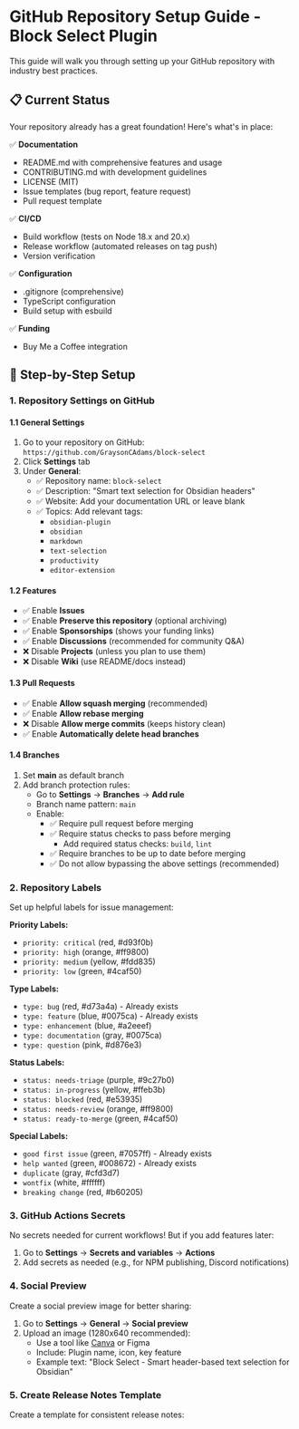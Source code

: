 # GitHub Repository Setup Guide - Block Select Plugin

This guide will walk you through setting up your GitHub repository with industry best practices.

## 📋 Current Status

Your repository already has a great foundation! Here's what's in place:

✅ **Documentation**
- README.md with comprehensive features and usage
- CONTRIBUTING.md with development guidelines
- LICENSE (MIT)
- Issue templates (bug report, feature request)
- Pull request template

✅ **CI/CD**
- Build workflow (tests on Node 18.x and 20.x)
- Release workflow (automated releases on tag push)
- Version verification

✅ **Configuration**
- .gitignore (comprehensive)
- TypeScript configuration
- Build setup with esbuild

✅ **Funding**
- Buy Me a Coffee integration

## 🚀 Step-by-Step Setup

### 1. Repository Settings on GitHub

#### 1.1 General Settings
1. Go to your repository on GitHub: `https://github.com/GraysonCAdams/block-select`
2. Click **Settings** tab
3. Under **General**:
   - ✅ Repository name: `block-select`
   - ✅ Description: "Smart text selection for Obsidian headers"
   - ✅ Website: Add your documentation URL or leave blank
   - ✅ Topics: Add relevant tags:
     - `obsidian-plugin`
     - `obsidian`
     - `markdown`
     - `text-selection`
     - `productivity`
     - `editor-extension`

#### 1.2 Features
- ✅ Enable **Issues**
- ✅ Enable **Preserve this repository** (optional archiving)
- ✅ Enable **Sponsorships** (shows your funding links)
- ✅ Enable **Discussions** (recommended for community Q&A)
- ❌ Disable **Projects** (unless you plan to use them)
- ❌ Disable **Wiki** (use README/docs instead)

#### 1.3 Pull Requests
- ✅ Enable **Allow squash merging** (recommended)
- ✅ Enable **Allow rebase merging**
- ❌ Disable **Allow merge commits** (keeps history clean)
- ✅ Enable **Automatically delete head branches**

#### 1.4 Branches
1. Set **main** as default branch
2. Add branch protection rules:
   - Go to **Settings** → **Branches** → **Add rule**
   - Branch name pattern: `main`
   - Enable:
     - ✅ Require pull request before merging
     - ✅ Require status checks to pass before merging
       - Add required status checks: `build`, `lint`
     - ✅ Require branches to be up to date before merging
     - ✅ Do not allow bypassing the above settings (recommended)

### 2. Repository Labels

Set up helpful labels for issue management:

**Priority Labels:**
- `priority: critical` (red, #d93f0b)
- `priority: high` (orange, #ff9800)
- `priority: medium` (yellow, #fdd835)
- `priority: low` (green, #4caf50)

**Type Labels:**
- `type: bug` (red, #d73a4a) - Already exists
- `type: feature` (blue, #0075ca) - Already exists
- `type: enhancement` (blue, #a2eeef)
- `type: documentation` (gray, #0075ca)
- `type: question` (pink, #d876e3)

**Status Labels:**
- `status: needs-triage` (purple, #9c27b0)
- `status: in-progress` (yellow, #ffeb3b)
- `status: blocked` (red, #e53935)
- `status: needs-review` (orange, #ff9800)
- `status: ready-to-merge` (green, #4caf50)

**Special Labels:**
- `good first issue` (green, #7057ff) - Already exists
- `help wanted` (green, #008672) - Already exists
- `duplicate` (gray, #cfd3d7)
- `wontfix` (white, #ffffff)
- `breaking change` (red, #b60205)

### 3. GitHub Actions Secrets

No secrets needed for current workflows! But if you add features later:

1. Go to **Settings** → **Secrets and variables** → **Actions**
2. Add secrets as needed (e.g., for NPM publishing, Discord notifications)

### 4. Social Preview

Create a social preview image for better sharing:

1. Go to **Settings** → **General** → **Social preview**
2. Upload an image (1280x640 recommended):
   - Use a tool like [Canva](https://canva.com) or Figma
   - Include: Plugin name, icon, key feature
   - Example text: "Block Select - Smart header-based text selection for Obsidian"

### 5. Create Release Notes Template

Create a template for consistent release notes:

